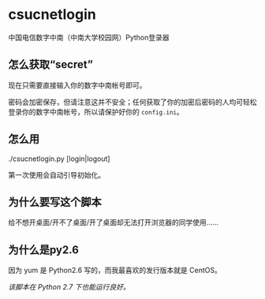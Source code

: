 # csucnetlogin

中国电信数字中南（中南大学校园网）Python登录器

## 怎么获取“secret”

现在只需要直接输入你的数字中南帐号即可。

密码会加密保存，但请注意这并不安全；任何获取了你的加密后密码的人均可轻松登录你的数字中南帐号，所以请保护好你的 `config.ini`。

## 怎么用

./csucnetlogin.py [login|logout]

第一次使用会自动引导初始化。

## 为什么要写这个脚本

给不想开桌面/开不了桌面/开了桌面却无法打开浏览器的同学使用……

## 为什么是py2.6

因为 yum 是 Python2.6 写的，而我最喜欢的发行版本就是 CentOS。

*该脚本在 Python 2.7 下也能运行良好。*
